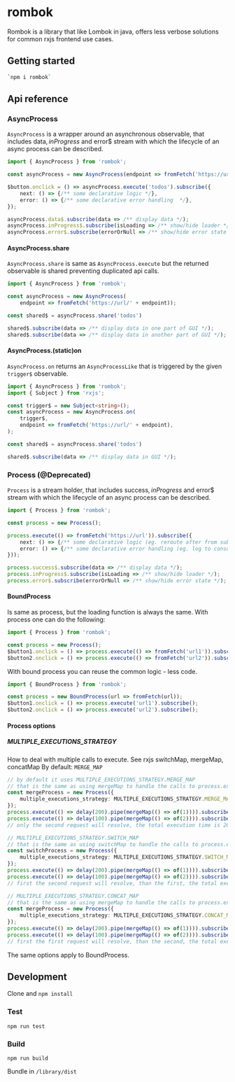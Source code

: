 # rombok

Rombok is a library that like Lombok in java, offers less verbose solutions for common rxjs frontend use cases.

## Getting started

```bash
`npm i rombok`
```

## Api reference
### AsyncProcess
`AsyncProcess` is a wrapper around an asynchronous observable, that includes data$, inProgress$ and error$ stream with which the lifecycle of an async process can be described.

```typescript
import { AsyncProcess } from 'rombok';

const asyncProcess = new AsyncProcess(endpoint => fromFetch('https://url/' + endpoint));

$button.onclick = () => asyncProcess.execute('todos').subscribe({
    next: () => {/** some declarative logic */},
    error: () => {/** some declarative error handling  */},
});

asyncProcess.data$.subscribe(data => /** display data */);
asyncProcess.inProgress$.subscribe(isLoading => /** show/hide loader */);
asyncProcess.error$.subscribe(errorOrNull => /** show/hide error state */);
```

#### AsyncProcess.share
`AsyncProcess.share` is same as `AsyncProcess.execute` but the returned observable
is shared preventing duplicated api calls.

```typescript
import { AsyncProcess } from 'rombok';

const asyncProcess = new AsyncProcess(
    endpoint => fromFetch('https://url/' + endpoint));

const shared$ = asyncProcess.share('todos')

shared$.subscribe(data => /** display data in one part of GUI */);
shared$.subscribe(data => /** display data in another part of GUI */);
```

#### AsyncProcess.(static)on
`AsyncProcess.on` returns an `AsyncProcessLike` that is triggered by the given `trigger$` observable.

```typescript
import { AsyncProcess } from 'rombok';
import { Subject } from 'rxjs';

const trigger$ = new Subject<string>();
const asyncProcess = new AsyncProcess.on(
    trigger$,
    endpoint => fromFetch('https://url/' + endpoint),
);

const shared$ = asyncProcess.share('todos')

shared$.subscribe(data => /** display data in GUI */);
```

### Process (@Deprecated)
`Process` is a stream holder, that includes success$, inProgress$ and error$ stream with which the lifecycle of an async process can be described.

```typescript
import { Process } from 'rombok';

const process = new Process();

process.execute(() => fromFetch('https://url')).subscribe({
    next: () => {/** some declarative logic (eg. reroute after from submition) */},
    error: () => {/** some declarative error handling (eg. log to console and rethrow to global error reporting)*/}
}));

process.success$.subscribe(data => /** display data */);
process.inProgress$.subscribe(isLoading => /** show/hide loader */);
process.error$.subscribe(errorOrNull => /** show/hide error state */);
```

#### BoundProcess
Is same as process, but the loading function is always the same. With process one can do the following:
```typescript
import { Process } from 'rombok';

const process = new Process();
$button1.onclick = () => process.execute(() => fromFetch('url1')).subscribe();
$button2.onclick = () => process.execute(() => fromFetch('url2')).subscribe();
```
With bound process you can reuse the common logic - less code.
```typescript
import { BoundProcess } from 'rombok';

const process = new BoundProcess(url => fromFetch(url));
$button1.onclick = () => process.execute('url1').subscribe();
$button2.onclick = () => process.execute('url2').subscribe();
```

#### Process options
##### MULTIPLE_EXECUTIONS_STRATEGY
How to deal with multiple calls to execute. See rxjs switchMap, mergeMap, concatMap
By default: `MERGE_MAP`
```typescript
// by default it uses MULTIPLE_EXECUTIONS_STRATEGY.MERGE_MAP
// that is the same as using mergeMap to handle the calls to process.execute()
const mergeProcess = new Process({ 
    multiple_executions_strategy: MULTIPLE_EXECUTIONS_STRATEGY.MERGE_MAP,  
});
process.execute(() => delay(200).pipe(mergeMap(() => of(1)))).subscribe();
process.execute(() => delay(100).pipe(mergeMap(() => of(2)))).subscribe();
// only the second request will resolve, the total execution time is 200 ms

// MULTIPLE_EXECUTIONS_STRATEGY.SWITCH_MAP
// that is the same as using switchMap to handle the calls to process.execute()
const switchProcess = new Process({ 
    multiple_executions_strategy: MULTIPLE_EXECUTIONS_STRATEGY.SWITCH_MAP,  
});
process.execute(() => delay(200).pipe(mergeMap(() => of(1)))).subscribe();
process.execute(() => delay(100).pipe(mergeMap(() => of(2)))).subscribe();
// first the second request will resolve, than the first, the total execution time is 200 ms

// MULTIPLE_EXECUTIONS_STRATEGY.CONCAT_MAP
// that is the same as using mergeMap to handle the calls to process.execute()
const mergeProcess = new Process({ 
    multiple_executions_strategy: MULTIPLE_EXECUTIONS_STRATEGY.CONCAT_MAP,  
});
process.execute(() => delay(200).pipe(mergeMap(() => of(1)))).subscribe();
process.execute(() => delay(100).pipe(mergeMap(() => of(2)))).subscribe();
// first the first request will resolve, than the second, the total execution time is 300 ms
```

The same options apply to BoundProcess.

## Development

Clone and `npm install`

### Test

`npm run test`

### Build

`npm run build`

Bundle in `/library/dist`
